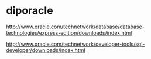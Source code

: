 # diporacle

http://www.oracle.com/technetwork/database/database-technologies/express-edition/downloads/index.html

http://www.oracle.com/technetwork/developer-tools/sql-developer/downloads/index.html
